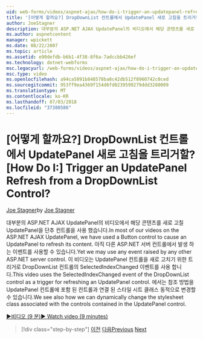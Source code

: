 ```yaml
---
uid: web-forms/videos/aspnet-ajax/how-do-i-trigger-an-updatepanel-refresh-from-a-dropdownlist-control
title: '[어떻게 할까요?] DropDownList 컨트롤에서 UpdatePanel 새로 고침을 트리거할? | Microsoft 문서'
author: JoeStagner
description: 대부분의 ASP.NET AJAX UpdatePanel의 비디오에서 해당 콘텐츠를 새로 고칠 UpdatePanel을 단추 컨트롤을 사용 했습니다. 아직 모든 이벤트를 사용할 수 있습니다...
ms.author: aspnetcontent
manager: wpickett
ms.date: 08/22/2007
ms.topic: article
ms.assetid: e90defdb-b6b1-4f38-8f6a-7adccbb426ef
ms.technology: dotnet-webforms
msc.legacyurl: /web-forms/videos/aspnet-ajax/how-do-i-trigger-an-updatepanel-refresh-from-a-dropdownlist-control
msc.type: video
ms.openlocfilehash: a94ca5891b848578ba8c42db512f8960742c0ced
ms.sourcegitcommit: 953ff9ea4369f154d6fd0239599279ddd3280009
ms.translationtype: MT
ms.contentlocale: ko-KR
ms.lasthandoff: 07/03/2018
ms.locfileid: "37380586"
---
```

<a name="how-do-i-trigger-an-updatepanel-refresh-from-a-dropdownlist-control"></a><span data-ttu-id="22692-105">[어떻게 할까요?] DropDownList 컨트롤에서 UpdatePanel 새로 고침을 트리거할?</span><span class="sxs-lookup"><span data-stu-id="22692-105">[How Do I:] Trigger an UpdatePanel Refresh from a DropDownList Control?</span></span>
====================
<span data-ttu-id="22692-106">[Joe Stagner](https://github.com/JoeStagner)</span><span class="sxs-lookup"><span data-stu-id="22692-106">by [Joe Stagner](https://github.com/JoeStagner)</span></span>

<span data-ttu-id="22692-107">대부분의 ASP.NET AJAX UpdatePanel의 비디오에서 해당 콘텐츠를 새로 고칠 UpdatePanel을 단추 컨트롤을 사용 했습니다.</span><span class="sxs-lookup"><span data-stu-id="22692-107">In most of our videos on the ASP.NET AJAX UpdatePanel, we have used a Button control to cause an UpdatePanel to refresh its content.</span></span> <span data-ttu-id="22692-108">아직 다른 ASP.NET 서버 컨트롤에서 발생 하는 이벤트를 사용할 수 있습니다.</span><span class="sxs-lookup"><span data-stu-id="22692-108">Yet we may use any event raised by any other ASP.NET server control.</span></span> <span data-ttu-id="22692-109">이 비디오는 UpdatePanel 컨트롤을 새로 고치기 위한 트리거로 DropDownList 컨트롤의 SelectedIndexChanged 이벤트를 사용 합니다.</span><span class="sxs-lookup"><span data-stu-id="22692-109">This video uses the SelectedIndexChanged event of the DropDownList control as a trigger for refreshing an UpdatePanel control.</span></span> <span data-ttu-id="22692-110">에서는 참조 방법을 UpdatePanel 컨트롤에 포함 된 컨트롤과 연결 된 스타일 시트 클래스 동적으로 변경할 수 있습니다.</span><span class="sxs-lookup"><span data-stu-id="22692-110">We see also how we can dynamically change the stylesheet class associated with the controls contained in the UpdatePanel control.</span></span>

[<span data-ttu-id="22692-111">&#9654;비디오 (9 분)</span><span class="sxs-lookup"><span data-stu-id="22692-111">&#9654; Watch video (9 minutes)</span></span>](https://channel9.msdn.com/Blogs/ASP-NET-Site-Videos/how-do-i-trigger-an-updatepanel-refresh-from-a-dropdownlist-control)

> [!div class="step-by-step"]
> <span data-ttu-id="22692-112">[이전](how-do-i-implement-the-persistent-communications-pattern-using-web-services.md)
> [다음](how-do-i-create-an-aspnet-ajax-extender-from-scratch.md)</span><span class="sxs-lookup"><span data-stu-id="22692-112">[Previous](how-do-i-implement-the-persistent-communications-pattern-using-web-services.md)
[Next](how-do-i-create-an-aspnet-ajax-extender-from-scratch.md)</span></span>

